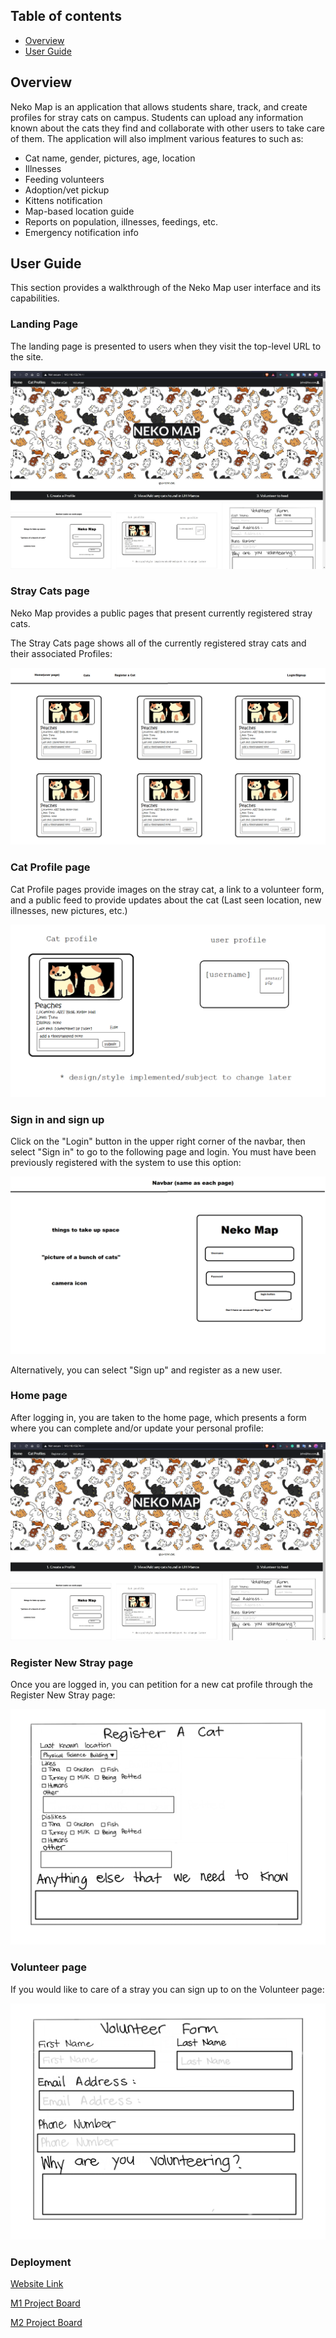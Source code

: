 ## Table of contents

* [Overview](#overview)
* [User Guide](#user-guide)

## Overview

Neko Map is an application that allows students share, track, and create profiles for stray cats on campus. Students can upload any information known about the cats they find and collaborate with other users to take care of them. The application will also implment various features to such as: 

* Cat name, gender, pictures, age, location
* Illnesses
* Feeding volunteers
* Adoption/vet pickup
* Kittens notification
* Map-based location guide
* Reports on population, illnesses, feedings, etc.
* Emergency notification info

## User Guide

This section provides a walkthrough of the Neko Map user interface and its capabilities.

### Landing Page

The landing page is presented to users when they visit the top-level URL to the site.

![](images/neko-map-landing-deployed.jpg)

### Stray Cats page

Neko Map provides a public pages that present currently registered stray cats.

The Stray Cats page shows all of the currently registered stray cats and their associated Profiles:

![](images/cats-page-mockup.png)

### Cat Profile page

Cat Profile pages provide images on the stray cat, a link to a volunteer form, and a public feed to provide updates about the cat (Last seen location, new illnesses, new pictures, etc.)

![](images/profile-mockup.png)

### Sign in and sign up

Click on the "Login" button in the upper right corner of the navbar, then select "Sign in" to go to the following page and login. You must have been previously registered with the system to use this option:

![](images/signin-mockup.png)

Alternatively, you can select "Sign up" and register as a new user.

### Home page

After logging in, you are taken to the home page, which presents a form where you can complete and/or update your personal profile:

![](images/neko-map-landing-deployed.jpg)

### Register New Stray page

Once you are logged in, you can petition for a new cat profile through the Register New Stray page:

![](images/register-form-mockup.png)


### Volunteer page

If you would like to care of a stray you can sign up to on the Volunteer page:

![](images/volunteer-form-mockup.png)


### Deployment

[Website Link](http://143.110.153.74/#/)

[M1 Project Board](https://github.com/neko-map/neko-map/projects/2)

[M2 Project Board](https://github.com/neko-map/neko-map/projects/3)

